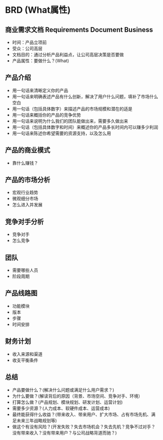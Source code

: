 



# BRD (What属性)

## 商业需求文档 Requirements Document Business  
- 时间：产品立项前  
- 受众：公司高层  
- 文档目的：通过分析产品利益点，让公司高层决策是否要做  
- 产品属性：要做什么？(What)  

## 产品介绍  
- 用一句话来清晰定义你的产品  
- 用一句话来明确表述产品有什么创新，解决了用户什么问题，填补了市场什么空白  
- 用一句话（包括具体数字）来描述产品的市场规模和潜在的适是  
- 用一句话来概括你的产品的竞争优势  
- 用一句话来说明为什么我们的团队能做出来，需要多久做出来  
- 用一句话（包括具体数字和时间）来概述你的产品多长时间内可以赚多少利润  
- 用一句话来陈述你希望需要的资源支持，以及怎么用  

## 产品的商业模式  
- 靠什么赚钱？  

## 产品的市场分析  
- 宏观行业趋势  
- 微观细分市场  
- 怎么进入并发展  

## 竞争对手分析  
- 竞争对手  
- 怎么竞争  

## 团队  
- 需要哪些人员  
- 阶段周期  

## 产品线路图  
- 功能模块  
- 版本  
- 步骤  
- 时间安排  

## 财务计划  
- 收入来源和渠道  
- 收支平衡条件  

## 总结  
- 产品要做什么？(解决什么问题或满足什么用户需求？)  
- 为什么要做？(解读背后的原因（背景、市场空间、竞争对手、环境）  
- 打算怎么做？(产品规划、模块规划、研发计划、运营计划)  
- 需要多少资源？(人力成本、软硬件成本、运营成本)  
- 最终能获得什么收益？(带来收入、带来用户、扩大市场、占有市场先机、满足未来三年战略规划等)  
- 做这个有没有风险？(开发失败？失去市场机会？失去先机？竞争不过对手？没有带来收入？没有带来用户？与公司战略背道而驰？)
